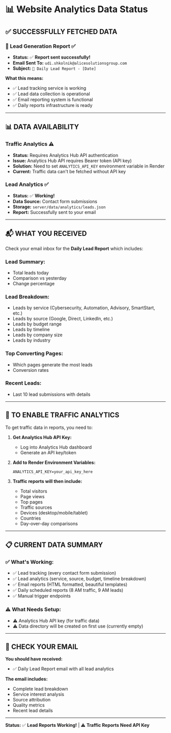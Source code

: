 # 📊 Website Analytics Data Status

## ✅ **SUCCESSFULLY FETCHED DATA**

### **💼 Lead Generation Report** ✅
- **Status:** ✅ **Report sent successfully!**
- **Email Sent To:** `udi.shkolnik@alicesolutionsgroup.com`
- **Subject:** `💼 Daily Lead Report - [Date]`

**What this means:**
- ✅ Lead tracking service is working
- ✅ Lead data collection is operational
- ✅ Email reporting system is functional
- ✅ Daily reports infrastructure is ready

---

## 📊 **DATA AVAILABILITY**

### **Traffic Analytics** ⚠️
- **Status:** Requires Analytics Hub API authentication
- **Issue:** Analytics Hub API requires Bearer token (API key)
- **Solution:** Need to set `ANALYTICS_API_KEY` environment variable in Render
- **Current:** Traffic data can't be fetched without API key

### **Lead Analytics** ✅
- **Status:** ✅ **Working!**
- **Data Source:** Contact form submissions
- **Storage:** `server/data/analytics/leads.json`
- **Report:** Successfully sent to your email

---

## 📬 **WHAT YOU RECEIVED**

Check your email inbox for the **Daily Lead Report** which includes:

### **Lead Summary:**
- Total leads today
- Comparison vs yesterday
- Change percentage

### **Lead Breakdown:**
- Leads by service (Cybersecurity, Automation, Advisory, SmartStart, etc.)
- Leads by source (Google, Direct, LinkedIn, etc.)
- Leads by budget range
- Leads by timeline
- Leads by company size
- Leads by industry

### **Top Converting Pages:**
- Which pages generate the most leads
- Conversion rates

### **Recent Leads:**
- Last 10 lead submissions with details

---

## 🔧 **TO ENABLE TRAFFIC ANALYTICS**

To get traffic data in reports, you need to:

1. **Get Analytics Hub API Key:**
   - Log into Analytics Hub dashboard
   - Generate an API key/token

2. **Add to Render Environment Variables:**
   ```
   ANALYTICS_API_KEY=your_api_key_here
   ```

3. **Traffic reports will then include:**
   - Total visitors
   - Page views
   - Top pages
   - Traffic sources
   - Devices (desktop/mobile/tablet)
   - Countries
   - Day-over-day comparisons

---

## 📋 **CURRENT DATA SUMMARY**

### **✅ What's Working:**
- ✅ Lead tracking (every contact form submission)
- ✅ Lead analytics (service, source, budget, timeline breakdown)
- ✅ Email reports (HTML formatted, beautiful templates)
- ✅ Daily scheduled reports (8 AM traffic, 9 AM leads)
- ✅ Manual trigger endpoints

### **⚠️ What Needs Setup:**
- ⚠️ Analytics Hub API key (for traffic data)
- ⚠️ Data directory will be created on first use (currently empty)

---

## 📧 **CHECK YOUR EMAIL**

**You should have received:**
- ✅ Daily Lead Report email with all lead analytics

**The email includes:**
- Complete lead breakdown
- Service interest analysis
- Source attribution
- Quality metrics
- Recent lead details

---

**Status:** ✅ **Lead Reports Working!** | ⚠️ **Traffic Reports Need API Key**

